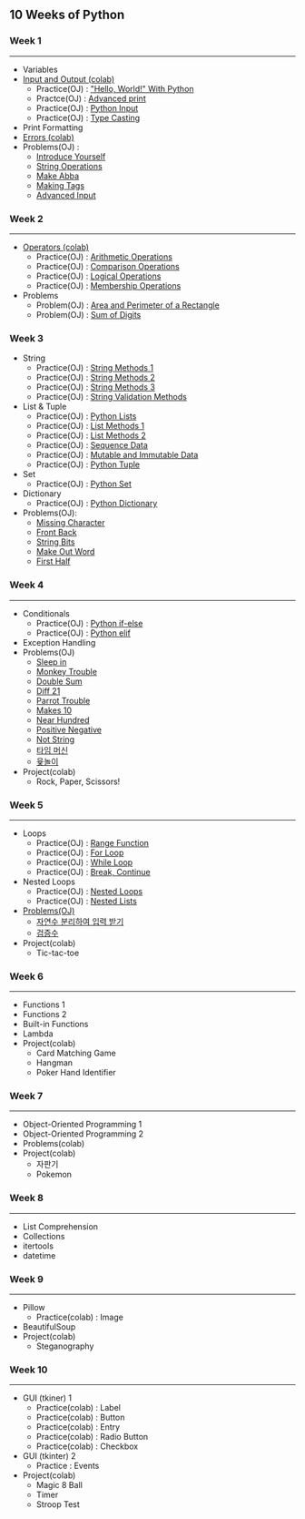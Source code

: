 ## 10 Weeks of Python

### Week 1
---
* Variables
* <a href = "https://colab.research.google.com/drive/1a1rZB5tIMluQqgSrgOWFDETsv_a7kHTn?usp=sharing">Input and Output (colab)</a>
    * Practice(OJ) : <a href = "http://3.131.175.105/problem/0213">"Hello, World!" With Python</a>
    * Practce(OJ) : <a href="http://3.131.175.105/problem/0284">Advanced print</a>
    * Practice(OJ) : <a href = "http://3.131.175.105/problem/0214">Python Input</a>
    * Practice(OJ) : <a href = "http://3.131.175.105/problem/0217">Type Casting</a>
* Print Formatting
* <a href = "https://colab.research.google.com/drive/17xim7Q8CzN9ybLFZqg_wdBqnKfBfkRO4?usp=sharing">Errors (colab)</a>
* Problems(OJ) : 
    * <a href = "http://3.131.175.105/problem/0219">Introduce Yourself</a>
    * <a href="http://3.131.175.105/problem/0216">String Operations</a> 
    * <a href="http://3.131.175.105/problem/0235">Make Abba</a>
    * <a href="http://3.131.175.105/problem/0236">Making Tags</a>
    * <a href = "http://3.131.175.105/problem/0246">Advanced Input</a>

### Week 2
---
* <a href="https://colab.research.google.com/drive/1DOiyBG9Ouvg5SZuKxeiAWYa0OE4OkvrL?usp=sharing">Operators (colab)</a>
    * Practice(OJ) : <a href="http://3.131.175.105/problem/0218">Arithmetic Operations</a>
    * Practice(OJ) : <a href="http://3.131.175.105/problem/0223">Comparison Operations</a>
    * Practice(OJ) : <a href="http://3.131.175.105/problem/0224">Logical Operations</a>
    * Practice(OJ) : <a href="http://3.131.175.105/problem/0261">Membership Operations</a>
* Problems 
    * Problem(OJ) : <a href="http://3.131.175.105/problem/0221">Area and Perimeter of a Rectangle</a>
    * Problem(OJ) : <a href="http://3.131.175.105/problem/0222">Sum of Digits</a>

### Week 3
* String
   * Practice(OJ) : <a href="http://3.131.175.105/problem/0237">String Methods 1</a>
   * Practice(OJ) : <a href="http://3.131.175.105/problem/0238">String Methods 2</a> 
   * Practice(OJ) : <a href="http://3.131.175.105/problem/0245">String Methods 3</a> 
   * Practice(OJ) : <a href="http://3.131.175.105/problem/0239">String Validation Methods</a>
* List & Tuple
   * Practice(OJ) : <a href="http://3.131.175.105/problem/0240">Python Lists</a>
   * Practice(OJ) : <a href="http://3.131.175.105/problem/0241">List Methods 1</a>
   * Practice(OJ) : <a href="http://3.131.175.105/problem/0242">List Methods 2</a>
   * Practice(OJ) : <a href="http://3.131.175.105/problem/0243">Sequence Data</a>
   * Practice(OJ) : <a href="http://3.131.175.105/problem/0244">Mutable and Immutable Data</a>  
   * Practice(OJ) : <a href="http://3.131.175.105/problem/0281">Python Tuple</a>
* Set
   * Practice(OJ) : <a href="http://3.131.175.105/problem/0282">Python Set</a>
* Dictionary
   * Practice(OJ) : <a href="http://3.131.175.105/problem/0283">Python Dictionary</a>
* Problems(OJ):
   * <a href="http://3.131.175.105/problem/0249">Missing Character</a>
   * <a href="http://3.131.175.105/problem/0250">Front Back</a>
   * <a href="http://3.131.175.105/problem/0252">String Bits</a>
   * <a href="http://3.131.175.105/problem/0253">Make Out Word</a>
   * <a href="http://3.131.175.105/problem/0254">First Half</a> 
  
### Week 4
---
* Conditionals
    * Practice(OJ) : <a href="http://3.131.175.105/problem/0225">Python if-else</a>  
    * Practice(OJ) : <a href="http://3.131.175.105/problem/0226">Python elif</a> 
* Exception Handling
* Problems(OJ)
    * <a href="http://3.131.175.105/problem/0227">Sleep in </a>
    * <a href="http://3.131.175.105/problem/0228">Monkey Trouble</a> 
    * <a href="http://3.131.175.105/problem/0229">Double Sum</a>
    * <a href="http://3.131.175.105/problem/0230">Diff 21</a>
    * <a href="http://3.131.175.105/problem/0231">Parrot Trouble</a>
    * <a href="http://3.131.175.105/problem/0232">Makes 10</a>
    * <a href="http://3.131.175.105/problem/0233">Near Hundred</a>
    * <a href="http://3.131.175.105/problem/0233">Positive Negative</a>
    * <a href="http://3.131.175.105/problem/0248">Not String</a>
    * <a href="http://3.131.175.105/problem/0002">타임 머신</a>
    * <a href="http://3.131.175.105/problem/0005">윷놀이</a>
* Project(colab)
    * Rock, Paper, Scissors!
   
### Week 5
---
* Loops
    * Practice(OJ) : <a href="http://3.131.175.105/problem/0262">Range Function</a> 
    * Practice(OJ) : <a href="http://3.131.175.105/problem/0263">For Loop</a>
    * Practice(OJ) : <a href="http://3.131.175.105/problem/0264">While Loop</a>
    * Practice(OJ) : <a href="http://3.131.175.105/problem/0265">Break, Continue</a>
* Nested Loops
    * Practice(OJ) : <a href="http://3.131.175.105/problem/0285">Nested Loops</a> 
    * Practice(OJ) : <a href="http://3.131.175.105/problem/0286">Nested Lists
* Problems(OJ)
    * <a href="http://3.131.175.105/problem/0003">자연수 분리하여 입력 받기</a>
    * <a href="http://3.131.175.105/problem/0006">검증수</a>
* Project(colab)
    * Tic-tac-toe

### Week 6
---
* Functions 1
* Functions 2
* Built-in Functions
* Lambda
* Project(colab)
   * Card Matching Game
   * Hangman
   * Poker Hand Identifier

### Week 7
---
* Object-Oriented Programming 1
* Object-Oriented Programming 2
* Problems(colab)
* Project(colab)
   * 자판기
   * Pokemon

### Week 8
----
* List Comprehension
* Collections
* itertools 
* datetime
   
### Week 9
--- 
* Pillow
   * Practice(colab) : Image
* BeautifulSoup
* Project(colab)
   * Steganography
   
### Week 10
---
* GUI (tkiner) 1
   * Practice(colab) : Label
   * Practice(colab) : Button
   * Practice(colab) : Entry
   * Practice(colab) : Radio Button
   * Practice(colab) : Checkbox
* GUI (tkinter) 2
   * Practice : Events
* Project(colab)
   * Magic 8 Ball
   * Timer
   * Stroop Test
